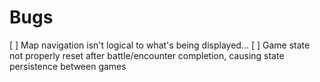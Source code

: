 # Bugs

[ ] Map navigation isn't logical to what's being displayed...
[ ] Game state not properly reset after battle/encounter completion, causing state persistence between games